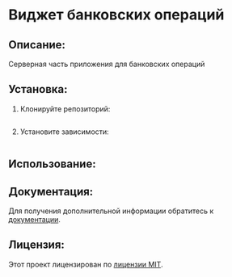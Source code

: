 # Виджет банковских операций

## Описание:

Серверная часть приложения для банковских операций

## Установка:

1. Клонируйте репозиторий:
```
```
2. Установите зависимости:
```
```
## Использование:



## Документация:

Для получения дополнительной информации обратитесь к [документации](docs/README.md).

## Лицензия:

Этот проект лицензирован по [лицензии MIT](LICENSE).